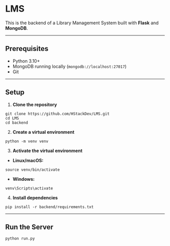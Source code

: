 # LMS

This is the backend of a Library Management System built with **Flask** and **MongoDB**.

---

##  Prerequisites

- Python 3.10+  
- MongoDB running locally (`mongodb://localhost:27017`)  
- Git  

---

##  Setup

1. **Clone the repository**

```
git clone https://github.com/HStackDev/LMS.git
cd LMS
cd backend
```

2. **Create a virtual environment**

```
python -m venv venv
```

3. **Activate the virtual environment**

- **Linux/macOS:**

```
source venv/bin/activate
```

- **Windows:**

```
venv\Scripts\activate
```

4. **Install dependencies**

```
pip install -r backend/requirements.txt
```

---

##  Run the Server

```
python run.py
```

